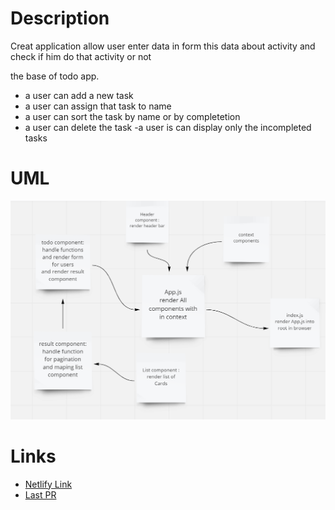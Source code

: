 # Description
Creat application allow user enter data in form this data about activity and check if him do that activity or not

the base of todo app.
 - a user can add a new task
 - a user can assign that task to name
 - a user can sort the task by name or by completetion
 - a user can delete the task
 -a user is can display only the incompleted tasks

# UML
![](./todoUML2.png)

# Links
- [Netlify Link](https://stunning-cobbler-57f80b.netlify.app//)
- [Last PR](https://github.com/WalidAlrefai/todo-app/pull/3)
